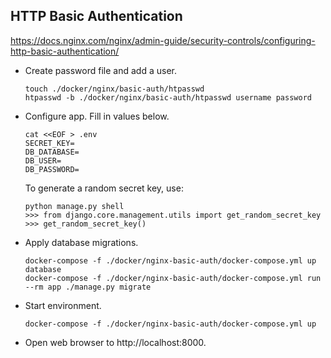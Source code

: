 ## HTTP Basic Authentication

https://docs.nginx.com/nginx/admin-guide/security-controls/configuring-http-basic-authentication/

- Create password file and add a user.

  ```
  touch ./docker/nginx/basic-auth/htpasswd
  htpasswd -b ./docker/nginx/basic-auth/htpasswd username password
  ```

- Configure app. Fill in values below.

  ```
  cat <<EOF > .env
  SECRET_KEY=
  DB_DATABASE=
  DB_USER=
  DB_PASSWORD=
  ```

  To generate a random secret key, use:

  ```
  python manage.py shell
  >>> from django.core.management.utils import get_random_secret_key
  >>> get_random_secret_key()
  ```

- Apply database migrations.

  ```
  docker-compose -f ./docker/nginx-basic-auth/docker-compose.yml up database
  docker-compose -f ./docker/nginx-basic-auth/docker-compose.yml run --rm app ./manage.py migrate
  ```

- Start environment.

  ```
  docker-compose -f ./docker/nginx-basic-auth/docker-compose.yml up
  ```

- Open web browser to http://localhost:8000.
